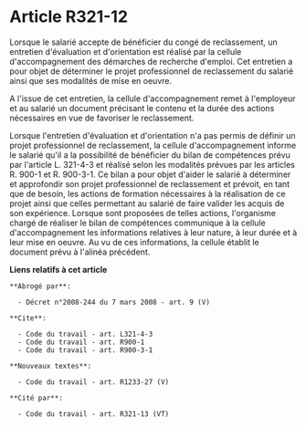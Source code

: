 # Article R321-12

Lorsque le salarié accepte de bénéficier du congé de reclassement, un entretien d'évaluation et d'orientation est réalisé par
la cellule d'accompagnement des démarches de recherche d'emploi. Cet entretien a pour objet de déterminer le projet
professionnel de reclassement du salarié ainsi que ses modalités de mise en oeuvre.

A l'issue de cet entretien, la cellule d'accompagnement remet à l'employeur et au salarié un document précisant le contenu et
la durée des actions nécessaires en vue de favoriser le reclassement.

Lorsque l'entretien d'évaluation et d'orientation n'a pas permis de définir un projet professionnel de reclassement, la
cellule d'accompagnement informe le salarié qu'il a la possibilité de bénéficier du bilan de compétences prévu par l'article
L. 321-4-3 et réalisé selon les modalités prévues par les articles R. 900-1 et R. 900-3-1. Ce bilan a pour objet d'aider le
salarié à déterminer et approfondir son projet professionnel de reclassement et prévoit, en tant que de besoin, les actions
de formation nécessaires à la réalisation de ce projet ainsi que celles permettant au salarié de faire valider les acquis de
son expérience. Lorsque sont proposées de telles actions, l'organisme chargé de réaliser le bilan de compétences communique à
la cellule d'accompagnement les informations relatives à leur nature, à leur durée et à leur mise en oeuvre. Au vu de ces
informations, la cellule établit le document prévu à l'alinéa précédent.

**Liens relatifs à cet article**

	**Abrogé par**:

	  - Décret n°2008-244 du 7 mars 2008 - art. 9 (V)

	**Cite**:

	  - Code du travail - art. L321-4-3
	  - Code du travail - art. R900-1
	  - Code du travail - art. R900-3-1

	**Nouveaux textes**:

	  - Code du travail - art. R1233-27 (V)

	**Cité par**:

	  - Code du travail - art. R321-13 (VT)
